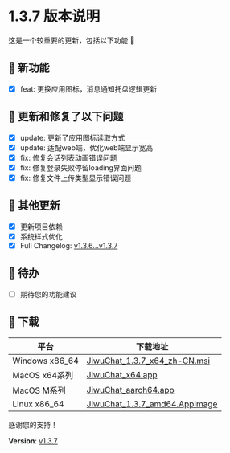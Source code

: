 # 1.3.7 版本说明

这是一个较重要的更新，包括以下功能 🧪

## 🔮 新功能

- [x] feat: 更换应用图标，消息通知托盘逻辑更新

## 🔨 更新和修复了以下问题

- [x] update: 更新了应用图标读取方式
- [x] update: 适配web端，优化web端显示宽高
- [x] fix: 修复会话列表动画错误问题
- [x] fix: 修复登录失败停留loading界面问题
- [x] fix: 修复文件上传类型显示错误问题

## 🧿 其他更新

- [x] 更新项目依赖
- [x] 系统样式优化
- [x] Full Changelog: [v1.3.6...v1.3.7](https://github.com/KiWi233333/jiwu-mall-chat-tauri/compare/v1.3.6...v1.3.7)

## 📌 待办

- [ ] 期待您的功能建议

## 🧪 下载

| 平台           | 下载地址                                                                                                                                   |
| -------------- | ------------------------------------------------------------------------------------------------------------------------------------------ |
| Windows x86_64 | [JiwuChat_1.3.7_x64_zh-CN.msi](https://github.com/KiWi233333/jiwu-mall-chat-tauri/releases/download/v1.3.7/JiwuChat_1.3.7_x64_zh-CN.msi)   |
| MacOS x64系列  | [JiwuChat_x64.app](https://github.com/KiWi233333/jiwu-mall-chat-tauri/releases/download/v1.3.7/JiwuChat_x64.app)                           |
| MacOS M系列    | [JiwuChat_aarch64.app](https://github.com/KiWi233333/jiwu-mall-chat-tauri/releases/download/v1.3.7/JiwuChat_aarch64.app)                   |
| Linux x86_64   | [JiwuChat_1.3.7_amd64.AppImage](https://github.com/KiWi233333/jiwu-mall-chat-tauri/releases/download/v1.3.7/JiwuChat_1.3.7_amd64.AppImage) |

感谢您的支持！

**Version**: [v1.3.7](https://github.com/KiWi233333/jiwu-mall-chat-tauri/blob/main/.github/releasemd/v1.3.7.md)
